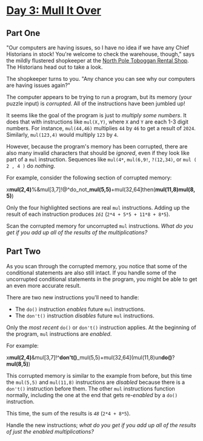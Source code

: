 # [Day 3: Mull It Over](https://adventofcode.com/2024/day/3)

## Part One

"Our computers are having issues, so I have no idea if we have any Chief Historians in stock!  You're welcome to check the warehouse, though," says the mildly flustered shopkeeper at the [North Pole Toboggan Rental Shop](https://adventofcode.com/2020/day/2).  The Historians head out to take a look.

The shopkeeper turns to you.  "Any chance you can see why our computers are having issues again?"

The computer appears to be trying to run a program, but its memory (your puzzle input) is *corrupted*.  All of the instructions have been jumbled up!

It seems like the goal of the program is just to *multiply some numbers*.  It does that with instructions like `mul(X,Y)`, where `X` and `Y` are each 1-3 digit numbers.  For instance, `mul(44,46)` multiplies `44` by `46` to get a result of `2024`.  Similarly, `mul(123,4)` would multiply `123` by `4`.

However, because the program's memory has been corrupted, there are also many invalid characters that should be *ignored*, even if they look like part of a `mul` instruction.  Sequences like `mul(4*`, `mul(6,9!`, `?(12,34)`, or `mul ( 2 , 4 )` do *nothing*.

For example, consider the following section of corrupted memory:

x**mul(2,4)**%&mul[3,7]!@^do\_not\_**mul(5,5)**+mul(32,64]then(**mul(11,8)mul(8,5)**)

Only the four highlighted sections are real `mul` instructions.  Adding up the result of each instruction produces *`161`* (`2*4 + 5*5 + 11*8 + 8*5`).

Scan the corrupted memory for uncorrupted `mul` instructions.  *What do you get if you add up all of the results of the multiplications?*


## Part Two

As you scan through the corrupted memory, you notice that some of the conditional statements are also still intact.  If you handle some of the uncorrupted conditional statements in the program, you might be able to get an even more accurate result.

There are two new instructions you'll need to handle:

- The `do()` instruction *enables* future `mul` instructions.
- The `don't()` instruction *disables* future `mul` instructions.

Only the *most recent* `do()` or `don't()` instruction applies.  At the beginning of the program, `mul` instructions are *enabled*.

For example:

x**mul(2,4)**&mul[3,7]!^**don't()**_mul(5,5)+mul(32,64](mul(11,8)un**do()**?**mul(8,5)**)

This corrupted memory is similar to the example from before, but this time the `mul(5,5)` and `mul(11,8)` instructions are *disabled* because there is a `don't()` instruction before them.  The other `mul` instructions function normally, including the one at the end that gets re-*enabled* by a `do()` instruction.

This time, the sum of the results is *`48`* (`2*4 + 8*5`).

Handle the new instructions; *what do you get if you add up all of the results of just the enabled multiplications?*
